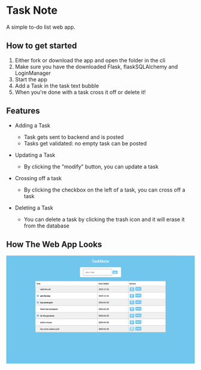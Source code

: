 # Task Note
A simple to-do list web app.

## How to get started
1. Either fork or download the app and open the folder in the cli
2. Make sure you have the downloaded Flask, flaskSQLAlchemy and LoginManager
3. Start the app
4. Add a Task in the task text bubble
5. When you're done with a task cross it off or delete it!

## Features
- Adding a Task
  - Task gets sent to backend and is posted
  - Tasks get validated: no empty task can be posted

- Updating a Task
  - By clicking the "modify" button, you can update a task

- Crossing off a task
  - By clicking the checkbox on the left of a task, you can cross off a task

- Deleting a Task
  - You can delete a task by clicking the trash icon and it will erase it from the database

## How The Web App Looks
![](screenshot/homeimage.png)
